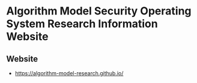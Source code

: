 # Algorithm Model Security Operating System Research Information Website

## Website
- https://algorithm-model-research.github.io/
